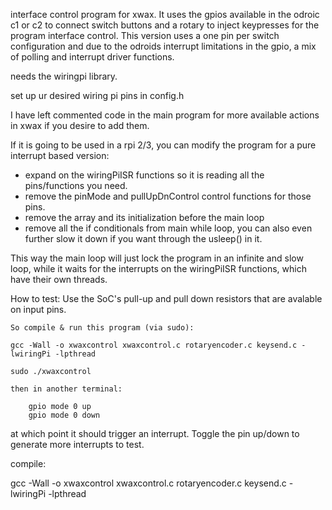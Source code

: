 
interface control program for xwax. It uses the gpios available in the odroic c1 or c2 to connect switch buttons and a rotary to inject keypresses for the program interface control. This version uses a one pin per switch configuration and due to the odroids interrupt limitations in the gpio, a mix of polling and interrupt driver functions.

needs the wiringpi library.

set up ur desired wiring pi pins in config.h

I have left commented code in the main program for more available actions in xwax if you desire to add them.

If it is going to be used in a rpi 2/3, you can modify the program for a pure interrupt based version:

  - expand on the wiringPiISR functions so it is reading all the pins/functions you need.
  - remove the pinMode and pullUpDnControl control functions for those pins.
  - remove the array and its initialization before the main loop
  - remove all the if conditionals from main while loop, you can also even further slow it down if you want through the usleep() in it. 
  
   This way the main loop will just lock the program in an infinite and slow loop, while it waits for the interrupts on the wiringPiISR   functions, which have their own threads.



How to test:
 	  Use the SoC's pull-up and pull down resistors that are avalable	on input pins. 
    
    So compile & run this program (via sudo):
    
    gcc -Wall -o xwaxcontrol xwaxcontrol.c rotaryencoder.c keysend.c -lwiringPi -lpthread
    
    sudo ./xwaxcontrol
    
    then in another terminal:
     
 	 	gpio mode 0 up
 	 	gpio mode 0 down
 	
  at which point it should trigger an interrupt. Toggle the pin
 	up/down to generate more interrupts to test.


compile:
 
  gcc -Wall -o xwaxcontrol xwaxcontrol.c rotaryencoder.c keysend.c -lwiringPi -lpthread
 
 
